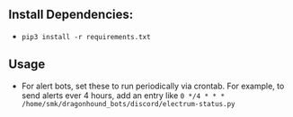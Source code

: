 ## Install Dependencies:
- `pip3 install -r requirements.txt`


## Usage
- For alert bots, set these to run periodically via crontab. For example, to send alerts ever 4 hours, add an entry like `0 */4 * * * /home/smk/dragonhound_bots/discord/electrum-status.py`